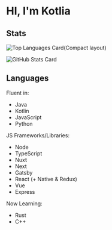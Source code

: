 # HI, I'm Kotlia

## Stats

![Top Languages Card(Compact layout)](https://github-readme-stats.vercel.app/api/top-langs/?username=Kotlia&layout=compact)

![GitHub Stats Card](https://github-readme-stats.vercel.app/api?username=Kotlia&show_icons=true&count_private=true)

## Languages

Fluent in:  
 - Java  
 - Kotlin  
 - JavaScript  
 - Python  

JS Frameworks/Libraries:
 - Node
 - TypeScript
 - Nuxt
 - Next
 - Gatsby
 - React (+ Native & Redux)
 - Vue
 -  Express

Now Learning:  
 - Rust
 - C++ 
